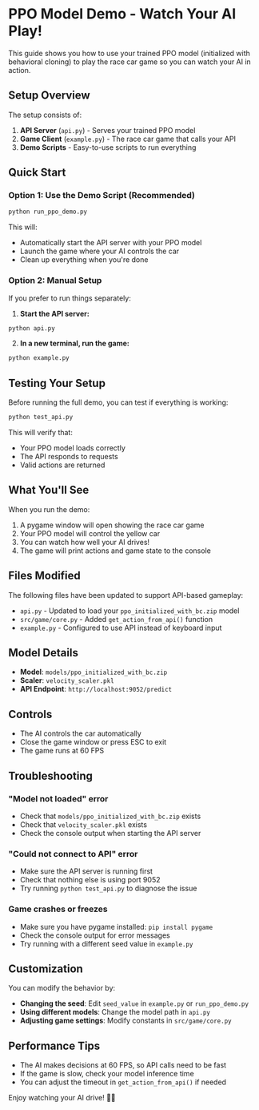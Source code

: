 # PPO Model Demo - Watch Your AI Play!

This guide shows you how to use your trained PPO model (initialized with behavioral cloning) to play the race car game so you can watch your AI in action.

## Setup Overview

The setup consists of:
1. **API Server** (`api.py`) - Serves your trained PPO model
2. **Game Client** (`example.py`) - The race car game that calls your API
3. **Demo Scripts** - Easy-to-use scripts to run everything

## Quick Start

### Option 1: Use the Demo Script (Recommended)
```bash
python run_ppo_demo.py
```

This will:
- Automatically start the API server with your PPO model
- Launch the game where your AI controls the car
- Clean up everything when you're done

### Option 2: Manual Setup
If you prefer to run things separately:

1. **Start the API server:**
```bash
python api.py
```

2. **In a new terminal, run the game:**
```bash
python example.py
```

## Testing Your Setup

Before running the full demo, you can test if everything is working:

```bash
python test_api.py
```

This will verify that:
- Your PPO model loads correctly
- The API responds to requests
- Valid actions are returned

## What You'll See

When you run the demo:
1. A pygame window will open showing the race car game
2. Your PPO model will control the yellow car
3. You can watch how well your AI drives!
4. The game will print actions and game state to the console

## Files Modified

The following files have been updated to support API-based gameplay:

- `api.py` - Updated to load your `ppo_initialized_with_bc.zip` model
- `src/game/core.py` - Added `get_action_from_api()` function
- `example.py` - Configured to use API instead of keyboard input

## Model Details

- **Model**: `models/ppo_initialized_with_bc.zip`
- **Scaler**: `velocity_scaler.pkl`
- **API Endpoint**: `http://localhost:9052/predict`

## Controls

- The AI controls the car automatically
- Close the game window or press ESC to exit
- The game runs at 60 FPS

## Troubleshooting

### "Model not loaded" error
- Check that `models/ppo_initialized_with_bc.zip` exists
- Check that `velocity_scaler.pkl` exists
- Check the console output when starting the API server

### "Could not connect to API" error
- Make sure the API server is running first
- Check that nothing else is using port 9052
- Try running `python test_api.py` to diagnose the issue

### Game crashes or freezes
- Make sure you have pygame installed: `pip install pygame`
- Check the console output for error messages
- Try running with a different seed value in `example.py`

## Customization

You can modify the behavior by:

- **Changing the seed**: Edit `seed_value` in `example.py` or `run_ppo_demo.py`
- **Using different models**: Change the model path in `api.py`
- **Adjusting game settings**: Modify constants in `src/game/core.py`

## Performance Tips

- The AI makes decisions at 60 FPS, so API calls need to be fast
- If the game is slow, check your model inference time
- You can adjust the timeout in `get_action_from_api()` if needed

Enjoy watching your AI drive! 🏁🤖
